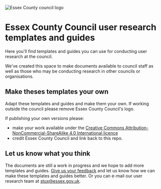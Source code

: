 ![Essex County council logo](https://avatars.githubusercontent.com/u/49026255?s=100&v=4 "Essex County council logo")

# Essex County Council user research templates and guides #

Here you'll find templates and guides you can use for conducting user research at the council. 

We've created this space to make documents available to council staff as well as those who may be conducting research in other councils or organisations. 


## Make theses templates your own ##

Adapt these templates and guides and make them your own. If working outside the council please remove Essex County Council's logo.

If publishing your own versions please:
* make your work available under the [Creative Commons Attribution-NonCommercial-ShareAlike 4.0 International licence](https://creativecommons.org/licenses/by-nc-sa/4.0/)
* credit Essex County Council and link back to this repo.


## Let us know what you think ##

The documents are still a work in progress and we hope to add more templates and guides. [Give us your feedback](https://forms.office.com/Pages/ResponsePage.aspx?id=TzK0qFwVFUKg8X7YzJqZL6WVp1s6mnpBki5NxERIs-JUM0g3VktVVDBXSjMyUEhRVkJXU1g1Q0VNUCQlQCN0PWcu) and let us know how we can make these templates and guides better.
Or you can e-mail our user research team at
[stux@essex.gov.uk](mailto:stux@essex.gov.uk).


